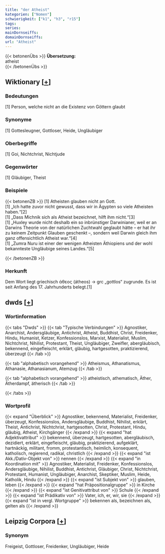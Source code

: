 ```yaml
---
title: "der Atheist"
kategorien: ["Nomen"]
schwierigkeit: ["k1", "h3", "r15"]
tags:
series:
mainDornseiffs:
domainDornseiffs:
url: "Atheist"
---
```


{{< betonenÜbs >}}
**Übersetzung:**  
atheist  
{{< /betonenÜbs >}}

## Wiktionary [[+](https://de.wiktionary.org/wiki/Atheist)]

### Bedeutungen
[1] Person, welche nicht an die Existenz von Göttern glaubt  

### Synonyme
[1] Gottesleugner, Gottloser, Heide, Ungläubiger  

### Oberbegriffe
[1] Goi, Nichtchrist, Nichtjude  

### Gegenwörter
[1] Gläubiger, Theist  

### Beispiele
{{< betonenZB >}}
[1] Atheisten glauben nicht an Gott.  
[1] „Ich hatte zuvor nicht gewusst, dass wir in Ägypten so viele Atheisten haben.“[2]  
[1] „Dass Michnik sich als Atheist bezeichnet, hilft ihm nicht.“[3]  
[1] „Huxley wurde nicht deshalb ein so inbrünstiger Darwinianer, weil er an Darwins Theorie von der natürlichen Zuchtwahl geglaubt hätte – er hat ihr zu keinem Zeitpunkt Glauben geschenkt –, sondern weil Darwin gleich ihm ganz offensichtlich Atheist war.“[4]  
[1] „Zumra Nuru ist einer der wenigen Atheisten Äthiopiens und der wohl bekannteste Ungläubige seines Landes.“[5]  

{{< /betonenZB >}}
### Herkunft
Dem Wort liegt griechisch άθεος (átheos) → grc „gottlos“ zugrunde. Es ist seit Anfang des 17. Jahrhunderts belegt.[1]  



## dwds [[+](https://www.dwds.de/wb/Atheist)]

### Wortinformation
{{< tabs "Dwds" >}}
{{< tab "Typische Verbindungen" >}}
Agnostiker, Anarchist, Andersgläubige, Antichrist, Atheist, Buddhist, Christ, Freidenker, Hindu, Humanist, Ketzer, Konfessionslos, Marxist, Materialist, Muslim, Nichtchrist, Nihilist, Protestant, Theist, Ungläubiger, Zweifler, abergläubisch, bekennend, eingefleischt, erklärt, gläubig, hartgesotten, praktizierend, überzeugt
{{< /tab >}}

{{< tab "alphabetisch vorangehend" >}}
Atheismus, Athanatismus, Athanasie, Athanasianum, Atemzug
{{< /tab >}}

{{< tab "alphabetisch vorangehend" >}}
atheistisch, athematisch, Äther, Ätherdampf, ätherisch
{{< /tab >}}

{{< /tabs >}}

### Wortprofil
{{< expand "Überblick" >}} Agnostiker, bekennend, Materialist, Freidenker, überzeugt, Konfessionslos, Andersgläubige, Buddhist, Nihilist, erklärt, Theist, Antichrist, Nichtchrist, hartgesotten, Christ, Protestant, Hindu, gläubig, Atheist, Kirchgänger {{< /expand >}}
{{< expand "hat Adjektivattribut" >}} bekennend, überzeugt, hartgesotten, abergläubisch, dezidiert, erklärt, eingefleischt, gläubig, praktizierend, aufgeklärt, hartnäckig, militant, fromm, protestantisch, heimlich, konsequent, katholisch, regierend, radikal, christlich {{< /expand >}}
{{< expand "ist Akk./Dativ-Objekt von" >}} nennen {{< /expand >}}
{{< expand "in Koordination mit" >}} Agnostiker, Materialist, Freidenker, Konfessionslos, Andersgläubige, Nihilist, Buddhist, Antichrist, Gläubiger, Christ, Nichtchrist, Protestant, Humanist, Ungläubiger, Anarchist, Skeptiker, Muslim, Heide, Katholik, Hindu {{< /expand >}}
{{< expand "ist Subjekt von" >}} glauben, leben {{< /expand >}}
{{< expand "hat Präpositionalgruppe" >}} in Kirche {{< /expand >}}
{{< expand "ist Genitivattribut von" >}} Schule {{< /expand >}}
{{< expand "ist Prädikativ von" >}} Vater, ich, er, wir, sie {{< /expand >}}
{{< expand "ist in vergl. Wortgruppe" >}} bekennen als, bezeichnen als, gelten als {{< /expand >}}

## Leipzig Corpora [[+](https://corpora.uni-leipzig.de/en/res?word=Atheist&corpusId=deu_newscrawl-public_2018)]


### Synonym
Freigeist, Gottloser, Freidenker, Ungläubiger, Heide


